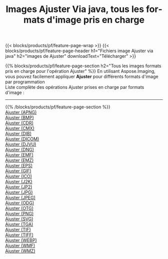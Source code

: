 ﻿---
title: Images Ajuster Via java, tous les formats d'image pris en charge 
weight: 3920
url: /fr/java/adjust 
lang: fr
langdirlevel: 2
locales: zh-hans,ja,it,ru,de,es,fr,nl,id,lt,pl,pt,vi,tr,ko,zh-hant,ar,hi,th,sv,cs,uk,he
description: En utilisant Aspose.Imaging, vous pouvez facilement Ajuster images Via java
---

{{< blocks/products/pf/feature-page-wrap >}}
{{< blocks/products/pf/feature-page-header h1="Fichiers image Ajuster via java" h2="images de Ajuster" downloadText="Télécharger" >}}


{{% blocks/products/pf/feature-page-section  h2="Tous les images formats pris en charge pour l'opération Ajuster" %}}
En utilisant Aspose.Imaging, vous pouvez facilement appliquer **Ajuster** pour différents formats d'image par programmation
<br/>
Liste complète des opérations Ajuster prises en charge par formats d'image :
<hr/>
{{% /blocks/products/pf/feature-page-section %}}
<div class="container-fluid productfamilypage bg-gray">
    <div class="convertypes bg-gray agp-content section">
        <div class="container">
		<div class="row other-converters">
		    <div class='col-md-2 other-converter remove-lp remove-rp'><a href="/imaging/fr/java/adjust/apng" >Ajuster (APNG)</a></div><div class='col-md-2 other-converter remove-lp remove-rp'><a href="/imaging/fr/java/adjust/bmp" >Ajuster (BMP)</a></div><div class='col-md-2 other-converter remove-lp remove-rp'><a href="/imaging/fr/java/adjust/cdr" >Ajuster (CDR)</a></div><div class='col-md-2 other-converter remove-lp remove-rp'><a href="/imaging/fr/java/adjust/cmx" >Ajuster (CMX)</a></div><div class='col-md-2 other-converter remove-lp remove-rp'><a href="/imaging/fr/java/adjust/dib" >Ajuster (DIB)</a></div><div class='col-md-2 other-converter remove-lp remove-rp'><a href="/imaging/fr/java/adjust/dicom" >Ajuster (DICOM)</a></div><div class='col-md-2 other-converter remove-lp remove-rp'><a href="/imaging/fr/java/adjust/djvu" >Ajuster (DJVU)</a></div><div class='col-md-2 other-converter remove-lp remove-rp'><a href="/imaging/fr/java/adjust/dng" >Ajuster (DNG)</a></div><div class='col-md-2 other-converter remove-lp remove-rp'><a href="/imaging/fr/java/adjust/emf" >Ajuster (EMF)</a></div><div class='col-md-2 other-converter remove-lp remove-rp'><a href="/imaging/fr/java/adjust/emz" >Ajuster (EMZ)</a></div><div class='col-md-2 other-converter remove-lp remove-rp'><a href="/imaging/fr/java/adjust/eps" >Ajuster (EPS)</a></div><div class='col-md-2 other-converter remove-lp remove-rp'><a href="/imaging/fr/java/adjust/gif" >Ajuster (GIF)</a></div><div class='col-md-2 other-converter remove-lp remove-rp'><a href="/imaging/fr/java/adjust/ico" >Ajuster (ICO)</a></div><div class='col-md-2 other-converter remove-lp remove-rp'><a href="/imaging/fr/java/adjust/j2k" >Ajuster (J2K)</a></div><div class='col-md-2 other-converter remove-lp remove-rp'><a href="/imaging/fr/java/adjust/jp2" >Ajuster (JP2)</a></div><div class='col-md-2 other-converter remove-lp remove-rp'><a href="/imaging/fr/java/adjust/jpg" >Ajuster (JPG)</a></div><div class='col-md-2 other-converter remove-lp remove-rp'><a href="/imaging/fr/java/adjust/jpeg" >Ajuster (JPEG)</a></div><div class='col-md-2 other-converter remove-lp remove-rp'><a href="/imaging/fr/java/adjust/odg" >Ajuster (ODG)</a></div><div class='col-md-2 other-converter remove-lp remove-rp'><a href="/imaging/fr/java/adjust/otg" >Ajuster (OTG)</a></div><div class='col-md-2 other-converter remove-lp remove-rp'><a href="/imaging/fr/java/adjust/png" >Ajuster (PNG)</a></div><div class='col-md-2 other-converter remove-lp remove-rp'><a href="/imaging/fr/java/adjust/svg" >Ajuster (SVG)</a></div><div class='col-md-2 other-converter remove-lp remove-rp'><a href="/imaging/fr/java/adjust/tga" >Ajuster (TGA)</a></div><div class='col-md-2 other-converter remove-lp remove-rp'><a href="/imaging/fr/java/adjust/tif" >Ajuster (TIF)</a></div><div class='col-md-2 other-converter remove-lp remove-rp'><a href="/imaging/fr/java/adjust/tiff" >Ajuster (TIFF)</a></div><div class='col-md-2 other-converter remove-lp remove-rp'><a href="/imaging/fr/java/adjust/webp" >Ajuster (WEBP)</a></div><div class='col-md-2 other-converter remove-lp remove-rp'><a href="/imaging/fr/java/adjust/wmf" >Ajuster (WMF)</a></div><div class='col-md-2 other-converter remove-lp remove-rp'><a href="/imaging/fr/java/adjust/wmz" >Ajuster (WMZ)</a></div>
                </div>
        </div>
    </div>
</div>
<br/>
